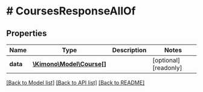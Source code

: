 # # CoursesResponseAllOf

## Properties

Name | Type | Description | Notes
------------ | ------------- | ------------- | -------------
**data** | [**\Kimono\Model\Course[]**](Course.md) |  | [optional] [readonly]

[[Back to Model list]](../../README.md#models) [[Back to API list]](../../README.md#endpoints) [[Back to README]](../../README.md)
